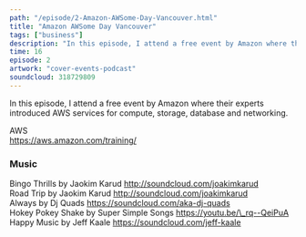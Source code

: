 ```yaml
---
path: "/episode/2-Amazon-AWSome-Day-Vancouver.html"
title: "Amazon AWSome Day Vancouver"
tags: ["business"]
description: "In this episode, I attend a free event by Amazon where their experts introduced AWS services for compute, storage, database and networking."
time: 16
episode: 2
artwork: "cover-events-podcast"
soundcloud: 318729809
---
```

In this episode, I attend a free event by Amazon where their experts introduced AWS services for compute, storage, database and networking. 

AWS  
https://aws.amazon.com/training/ 

### Music
Bingo Thrills by Jaokim Karud http://soundcloud.com/joakimkarud   
Road Trip by Jaokim Karud http://soundcloud.com/joakimkarud   
Always by Dj Quads https://soundcloud.com/aka-dj-quads  
Hokey Pokey Shake by Super Simple Songs https://youtu.be/\_rq--QeiPuA  
Happy Music by Jeff Kaale https://soundcloud.com/jeff-kaale 
